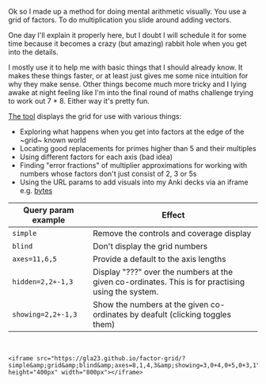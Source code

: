 Ok so I made up a method for doing mental arithmetic visually. You use a grid of factors. To do multiplication you slide around adding vectors.

One day I'll explain it properly here, but I doubt I will schedule it for some time because it becomes a crazy (but amazing) rabbit hole when you get into the details.

I mostly use it to help me with basic things that I should already know. It makes these things faster, or at least just gives me some nice intuition for why they make sense. Other things become much more tricky and I lying awake at night feeling like I'm into the final round of maths challenge trying to work out 7 \* 8. Either way it's pretty fun.

[The tool](http://gla23.github.io/factor-grid) displays the grid for use with various things:

- Exploring what happens when you get into factors at the edge of the ~grid~ known world
- Locating good replacements for primes higher than 5 and their multiples
- Using different factors for each axis (bad idea)
- Finding "error fractions" of multiplier approximations for working with numbers whose factors don't just consist of 2, 3 or 5s
- Using the URL params to add visuals into my Anki decks via an iframe e.g. [bytes](https://gla23.github.io/factor-grid/?simple&grid&blind&axes=10,2,4,3&showing=3,0+4,0+5,0+8,0+3,1)

| Query param example | Effect                                                                                             |
| ------------------- | -------------------------------------------------------------------------------------------------- |
| `simple`            | Remove the controls and coverage display                                                           |
| `blind`             | Don't display the grid numbers                                                                     |
| `axes=11,6,5`       | Provide a default to the axis lengths                                                              |
| `hidden=2,2+-1,3`   | Display "???" over the numbers at the given co-ordinates. This is for practising using the system. |
| `showing=2,2+-1,3`  | Show the numbers at the given co-ordinates by deafult (clicking toggles them)                      |

<br>

```
<iframe src="https://gla23.github.io/factor-grid/?simple&amp;grid&amp;blind&amp;axes=8,1,4,3&amp;showing=3,0+4,0+5,0+3,1" height="400px" width="800px"></iframe>
```
